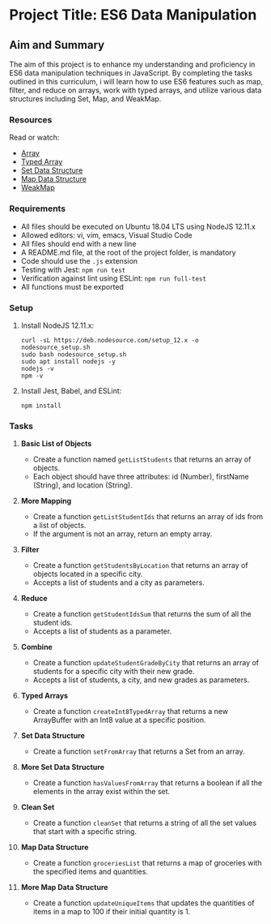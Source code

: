 # Project Title: ES6 Data Manipulation

## Aim and Summary
The aim of this project is to enhance my understanding and proficiency in ES6 data manipulation techniques in JavaScript. By completing the tasks outlined in this curriculum, i will learn how to use ES6 features such as map, filter, and reduce on arrays, work with typed arrays, and utilize various data structures including Set, Map, and WeakMap.

### Resources
Read or watch:
- [Array](https://developer.mozilla.org/en-US/docs/Web/JavaScript/Reference/Global_Objects/Array)
- [Typed Array](https://developer.mozilla.org/en-US/docs/Web/JavaScript/Guide/Typed_arrays)
- [Set Data Structure](https://developer.mozilla.org/en-US/docs/Web/JavaScript/Reference/Global_Objects/Set)
- [Map Data Structure](https://developer.mozilla.org/en-US/docs/Web/JavaScript/Reference/Global_Objects/Map)
- [WeakMap](https://developer.mozilla.org/en-US/docs/Web/JavaScript/Reference/Global_Objects/WeakMap)

### Requirements
- All files should be executed on Ubuntu 18.04 LTS using NodeJS 12.11.x
- Allowed editors: vi, vim, emacs, Visual Studio Code
- All files should end with a new line
- A README.md file, at the root of the project folder, is mandatory
- Code should use the `.js` extension
- Testing with Jest: `npm run test`
- Verification against lint using ESLint: `npm run full-test`
- All functions must be exported

### Setup
1. Install NodeJS 12.11.x:
   ```
   curl -sL https://deb.nodesource.com/setup_12.x -o nodesource_setup.sh
   sudo bash nodesource_setup.sh
   sudo apt install nodejs -y
   nodejs -v
   npm -v
   ```
2. Install Jest, Babel, and ESLint:
   ```
   npm install
   ```

### Tasks
1. **Basic List of Objects**
   - Create a function named `getListStudents` that returns an array of objects.
   - Each object should have three attributes: id (Number), firstName (String), and location (String).

2. **More Mapping**
   - Create a function `getListStudentIds` that returns an array of ids from a list of objects.
   - If the argument is not an array, return an empty array.

3. **Filter**
   - Create a function `getStudentsByLocation` that returns an array of objects located in a specific city.
   - Accepts a list of students and a city as parameters.

4. **Reduce**
   - Create a function `getStudentIdsSum` that returns the sum of all the student ids.
   - Accepts a list of students as a parameter.

5. **Combine**
   - Create a function `updateStudentGradeByCity` that returns an array of students for a specific city with their new grade.
   - Accepts a list of students, a city, and new grades as parameters.

6. **Typed Arrays**
   - Create a function `createInt8TypedArray` that returns a new ArrayBuffer with an Int8 value at a specific position.

7. **Set Data Structure**
   - Create a function `setFromArray` that returns a Set from an array.

8. **More Set Data Structure**
   - Create a function `hasValuesFromArray` that returns a boolean if all the elements in the array exist within the set.

9. **Clean Set**
   - Create a function `cleanSet` that returns a string of all the set values that start with a specific string.

10. **Map Data Structure**
    - Create a function `groceriesList` that returns a map of groceries with the specified items and quantities.

11. **More Map Data Structure**
    - Create a function `updateUniqueItems` that updates the quantities of items in a map to 100 if their initial quantity is 1.
